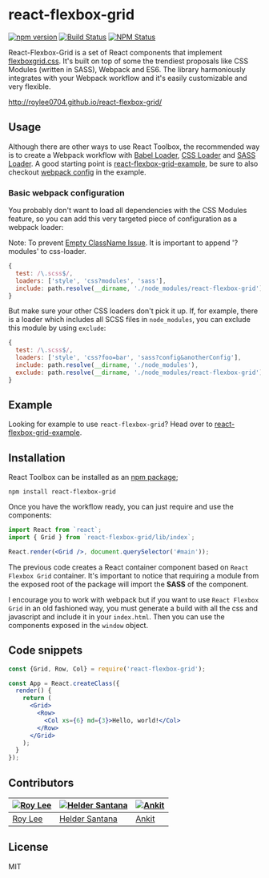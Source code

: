 # react-flexbox-grid
[![npm version](https://badge.fury.io/js/react-flexbox-grid.svg)](https://badge.fury.io/js/react-flexbox-grid)
[![Build Status](https://travis-ci.org/roylee0704/react-flexbox-grid.svg)](https://travis-ci.org/roylee0704/react-flexbox-grid)
[![NPM Status](http://img.shields.io/npm/dm/react-flexbox-grid.svg?style=flat-square)](https://www.npmjs.org/package/react-flexbox-grid)


React-Flexbox-Grid is a set of React components that implement [flexboxgrid.css](https://goo.gl/imrHBZ). It's built on top of some the trendiest proposals like CSS Modules (written in SASS), Webpack and ES6. The library harmoniously integrates with your Webpack workflow and it's easily customizable and very flexible.


http://roylee0704.github.io/react-flexbox-grid/


Usage
-----

Although there are other ways to use React Toolbox, the recommended way is to create a Webpack workflow with [Babel Loader](https://github.com/babel/babel-loader), [CSS Loader](https://github.com/webpack/css-loader) and [SASS Loader](https://github.com/jtangelder/sass-loader). A good starting point is [react-flexbox-grid-example](https://github.com/roylee0704/react-flexbox-grid-example), be sure to also checkout [webpack config](https://github.com/roylee0704/react-flexbox-grid-example/blob/master/webpack.config.js) in the example.



### Basic webpack configuration

You probably don't want to load all dependencies with the CSS Modules feature, so you can add this very targeted piece of configuration as a webpack loader:

Note: To prevent [Empty ClassName Issue](https://github.com/roylee0704/react-flexbox-grid/issues/21). It is important to append '?modules' to css-loader.

```js
{
  test: /\.scss$/,
  loaders: ['style', 'css?modules', 'sass'],
  include: path.resolve(__dirname, './node_modules/react-flexbox-grid'),
}
```


But make sure your other CSS loaders don't pick it up. If, for example, there is a loader which includes all SCSS files in `node_modules`, you can exclude this module by using `exclude`:

```js
{
  test: /\.scss$/,
  loaders: ['style', 'css?foo=bar', 'sass?config&anotherConfig'],
  include: path.resolve(__dirname, './node_modules'),
  exclude: path.resolve(__dirname, './node_modules/react-flexbox-grid'),
}
```

Example
-------
Looking for example to use `react-flexbox-grid`? Head over to [react-flexbox-grid-example](https://github.com/roylee0704/react-flexbox-grid-example).


Installation
------------

React Toolbox can be installed as an [npm package](https://www.npmjs.com/package/react-flexbox-grid);

```
npm install react-flexbox-grid
```


Once you have the workflow ready, you can just require and use the components:

```jsx
import React from `react`;
import { Grid } from `react-flexbox-grid/lib/index`;

React.render(<Grid />, document.querySelector('#main'));
```

The previous code creates a React container component based on `React Flexbox Grid` container. It's important to notice that requiring a module from the exposed root of the package will import the **SASS** of the component.


I encourage you to work with webpack but if you want to use `React Flexbox Grid` in an old fashioned way, you must generate a build with all the css and javascript and include it in your `index.html`. Then you can use the components exposed in the `window` object.


Code snippets
------------
```jsx
const {Grid, Row, Col} = require('react-flexbox-grid');

const App = React.createClass({
  render() {
    return (
      <Grid>
        <Row>
          <Col xs={6} md={3}>Hello, world!</Col>
        </Row>
      </Grid>
    );
  }
});
```
Contributors
-----------
[![Roy Lee](https://avatars0.githubusercontent.com/u/3850661?v=3&s=144)](https://github.com/roylee0704/) | [![Helder Santana](https://avatars1.githubusercontent.com/u/134727?v=3&s=144)](https://github.com/heldr/) | [![Ankit](https://avatars0.githubusercontent.com/u/1939352?v=3&s=144)](https://github.com/ankitduseja/)
---|---|---
[Roy Lee](https://github.com/roylee0704) | [Helder Santana](https://github.com/heldr/) | [Ankit](https://github.com/ankitduseja/)

License
-------
MIT
